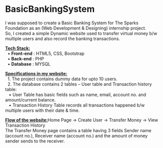 # BasicBankingSystem

I was supposed to create a Basic Banking System for The Sparks Foundation as an (Web Development & Designing) internship project.<br>
So, I created a simple Dynamic website used to transfer virtual money b/w multiple users and also record the banking transactions.

<b><u>Tech Stack:</u></b> <br>
&nbsp; •	<b>Front-end</b> : HTML5, CSS, Bootstrap <br>
&nbsp; •	<b>Back-end</b> : PHP <br>
&nbsp; •	<b>Database</b> : MYSQL <br>

<b><u>Specifications in my website:</b> </u><br>
&nbsp; 1.	The project contains dummy data for upto 10 users.   <br>
&nbsp; 2.	The database contains 2 tables – User table  and Transaction history table:  <br>
&nbsp;&nbsp; •	User Table has basic fields such as name, email, account no. and amount/current balance.  <br>
&nbsp;&nbsp; •	Transaction History Table records all transactions happened b/w multiple users with their date & time.  <br>

<b><u>Flow of the website:</u></b>Home Page -> Create User -> Transfer Money -> View Transaction History  <br>
The Transfer Money page contains a table having 3 fields Sender name (account no.), Receiver name (account no.) and the amount of money sender sends to the receiver.
